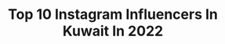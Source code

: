 ---
title: Top 10 Instagram Influencers In Kuwait In 2022
description: >-
  Find top Instagram influencers in Kuwait in 2022. Most popular hashtags: #artist #illustration #drawing.
platform: Instagram
hits: 14
text_top: Identify the most popular Instagram accounts on inBeat.
text_bottom: Our platform holds 14 Instagram influencers like this in Kuwait for you to contact.
profiles:
  - username: "mohamad1hadi"
    fullname: >-
      محمد هادي | Mohamad Hadi
    bio: >-
      ‏Kuwait National team Naser sport club
    location: "Kuwait"
    followers: 3566
    engagement: 1004
    commentsToLikes: 0.206192
    id: ck15rqm7697fu0i19fykgjml4
    verified: false
    hashtags: "#mybirthday"
  - username: "magato.arts"
    fullname: >-
      Magato
    bio: >-
      •Digital/Traditional Artist🎨 Kuwait 🇰🇼 •DM me for Commissions! • Follow my social media accounts👇links below
    location: "Kuwait"
    followers: 18969
    engagement: 278
    commentsToLikes: 0.020877
    id: ck14iwhfuhhcy0i19s9a2v0ht
    verified: false
    hashtags: "#digitalpainting, #animedrawing, #art, #fanart"
  - username: "ali_aljamaly"
    fullname: >-
      Ali Jamaly | علي الجمالي
    bio: >-
      𝕎𝕖𝕝𝕔𝕠𝕞𝕖 𝕋𝕠 𝕄𝕪 𝕆𝕗𝕗𝕚𝕔𝕚𝕒𝕝 𝕀𝕟𝕤𝕥𝕒𝕘𝕣𝕒𝕞 ℙ𝕒𝕘𝕖 🎧 Film 🎞 / Tv Composer 🎶 & Music Producer 🎵
    location: "Kuwait"
    followers: 47222
    engagement: 263
    commentsToLikes: 0.053075
    id: ck0u6t0nf2x0m0i19qzg7rfxb
    verified: false
    hashtags: "#soundtracks, #stayhome, #iraq, #hakanaltun"
  - username: "bento_mommy"
    fullname: >-
      Jana Al Ghunaim جنى الغنيم
    bio: >-
      Kuwait 🇰🇼 Making fun food for my picky eaters Since forever Featured: Al Arabiya TV, Kuwait TV, Woman’s Day magazine and more
    location: "Kuwait"
    followers: 109488
    engagement: 54
    commentsToLikes: 0.101018
    id: ck0udxol1k70t0i19xvw4lsbb
    verified: false
    hashtags: "#foodart, #halloween, #uae, #bahrain"
  - username: "ahmad_alnufais"
    fullname: >-
      AHMAD ALNUFAIS | أحمد النفيس
    bio: >-
      Quran Reciter From Kuwait 🇰🇼 حياكم موقعي
    location: "Kuwait"
    followers: 539546
    engagement: 179
    commentsToLikes: 0.020353
    id: ck0w3umxevd6c0i19gt6d09um
    verified: false
    hashtags: "#quran, #islam, #duaa, #muhammad"
  - username: "mamy_ayshaa"
    fullname: >-
      Afrobeats + Hiphop
    bio: >-
      @afrohousekw 🇰🇼 studio My kids IG @masakakidsafricana 🇺🇬
    location: "Kuwait"
    followers: 64921
    engagement: 154
    commentsToLikes: 0.082572
    id: ck0w45jepwx8s0i19ge37nirs
    verified: false
    hashtags: "#uganda, #kuwait, #togetherwecan, #togherwecan"
  - username: "alm8na9"
    fullname: >-
      طواريح النوادر_____________♻️
    bio: >-
      (( خوياااناا)) . مقناص / طواريح Hunter كشتات Camping . الممثل القانوني للحساب المحامي/ خالد فندي الخالدي ‏🇰🇼 لتواصل والإعلانات💰 : 66469366 - 00965
    location: "Kuwait"
    followers: 102524
    engagement: 67
    commentsToLikes: 0.027886
    id: ck1368cfl58s60i19ljwwxsg4
    verified: false
    hashtags: ""
  - username: "makeupbydalol"
    fullname: >-
      دلال البلوشي
    bio: >-
      خبيرة تجميل 🇰🇼 • For Makeup appointments: WhatsApp للاستفسار وحجوزات الميك اب واتساب فقط +965 51251676 • Snapchat: makeupbydalol
    location: "Kuwait"
    followers: 126760
    engagement: 43
    commentsToLikes: 0.019172
    id: ck14k6cdtnyal0i197y2h31yw
    verified: false
    hashtags: "#eyeliner, #newpost, #model, #makeuptutorial"
  - username: "spearmark_"
    fullname: >-
      ᏦᎥᏁᎶ ᏝᏬᏝᏬ♕
    bio: >-
      ➣ ♀| 1998 | 💍A | ♡🇰🇼 ➢Birbs | Dragons | Humanoids. ➣Commissions closed➣ #SMcomish ➣Social media and commissions info link↓
    location: "Kuwait"
    followers: 10395
    engagement: 2359
    commentsToLikes: 0.017087
    id: ck13cxovv2ocy0i19a5ejtpxz
    verified: false
    hashtags: "#bird, #humanoid, #copics, #painting"
  - username: "m_sdq"
    fullname: >-
      Cars photos maker
    bio: >-
      Page Est 2011 الصديقي🔹 . 🔹from Kuwait 🇰🇼965 . 🔹Bachelor Design & Cars mechanical . 🔹All photo my design . اللهم اغفر لأخي علي و ارحمه🔹
    location: "Kuwait"
    followers: 44898
    engagement: 711
    commentsToLikes: 0.010331
    id: ck0w14s8fhk3i0i1949xys91d
    verified: false
    hashtags: "#dodge, #c6zr1, #lt1, #mustang"
---